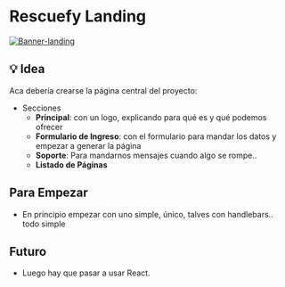 # Rescuefy Landing

[![Banner-landing](https://user-images.githubusercontent.com/89747340/132140753-462998ec-914a-43ad-8ad2-d346a377f8d7.png)](https://github.com/Rescuefy)

## :bulb: Idea

Aca debería crearse la página central del proyecto:

* Secciones
    * __Principal__: con un logo, explicando para qué es y qué podemos ofrecer
    * __Formulario de Ingreso__: con el formulario para mandar los datos y empezar a generar la página
    * __Soporte__: Para mandarnos mensajes cuando algo se rompe.. 
    * __Listado de Páginas__

## Para Empezar

* En principio empezar con uno simple, único, talves con handlebars.. todo simple 

## Futuro

* Luego hay que pasar a usar React.